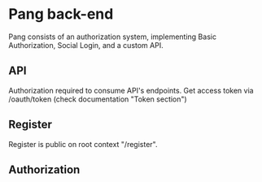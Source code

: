 # Pang back-end
Pang consists of an authorization system, implementing Basic Authorization, Social Login, and a custom API.

## API
Authorization required to consume API's endpoints. Get access token via /oauth/token (check documentation "Token section")

## Register
Register is public on root context "/register".

## Authorization
